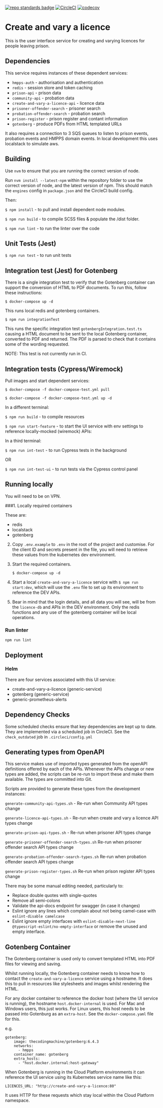 [![repo standards badge](https://img.shields.io/badge/dynamic/json?color=blue&style=flat&logo=github&label=MoJ%20Compliant&query=%24.result&url=https%3A%2F%2Foperations-engineering-reports.cloud-platform.service.justice.gov.uk%2Fapi%2Fv1%2Fcompliant_public_repositories%2Fcreate-and-vary-a-licence)](https://operations-engineering-reports.cloud-platform.service.justice.gov.uk/public-github-repositories.html#create-and-vary-a-licence "Link to report")
[![CircleCI](https://circleci.com/gh/ministryofjustice/create-and-vary-a-licence/tree/main.svg?style=svg)](https://circleci.com/gh/ministryofjustice/create-and-vary-a-licence)
[![codecov](https://codecov.io/gh/ministryofjustice/create-and-vary-a-licence/branch/main/graph/badge.svg?token=S8DS3BV91P)](https://codecov.io/gh/ministryofjustice/create-and-vary-a-licence)

# Create and vary a licence

This is the user interface service for creating and varying licences for people
leaving prison.

## Dependencies
This service requires instances of these dependent services:
* `hmpps-auth` - authorisation and authentication
* `redis` - session store and token caching
* `prison-api` - prison data
* `community-api` - probation data  
* `create-and-vary-a-licence-api` - licence data  
* `prisoner-offender-search` - prisoner search
* `probation-offender-search` - probation search
* `prison-register` - prison register and contant information
* `gotenberg` - produce PDFs from HTML templated URLs

It also requires a connection to 3 SQS queues to listen to prison events, probation events and HMPPS domain events.
In local development this uses localstack to simulate aws.

## Building

Use `nvm` to ensure that you are running the correct version of node.

Run `nvm install --latest-npm` within the repository folder to use the correct version of node, and the latest version of npm. This should match the `engines` config in `package.json` and the CircleCI build config.

Then:

`$ npm install` - to pull and install dependent node modules.

`$ npm run build` - to compile SCSS files & populate the /dist folder.

`$ npm run lint` - to run the linter over the code

## Unit Tests (Jest)

`$ npm run test` - to run unit tests

## Integration test (Jest) for Gotenberg

There is a single integration test to verify that the Gotenberg container can support the
conversion of HTML to PDF documents. To run this, follow these instructions:

`$ docker-compose up -d`

This runs local redis and gotenberg containers.

`$ npm run integrationTest`

This runs the specific integration test `gotenbergIntegration.test.ts` causing a HTML document
to be sent to the local Gotenberg container, converted to PDF and returned. The PDF is parsed
to check that it contains some of the wording requested.

NOTE: This test is not currently run in CI. 

## Integration tests (Cypress/Wiremock)

Pull images and start dependent services:

`$ docker-compose -f docker-compose-test.yml pull`

`$ docker-compose -f docker-compose-test.yml up -d`

In a different terminal:

`$ npm run build` - to compile resources

`$ npm run start-feature` - to start the UI service with env settings to reference locally-mocked (wiremock) APIs:

In a third terminal:

`$ npm run int-test` - to run Cypress tests in the background

OR

`$ npm run int-test-ui` - to run tests via the Cypress control panel

## Running locally

You will need to be on VPN.

###1. Locally required containers

These are:

* redis
* localstack
* gotenberg

2. Copy `.env.example` to `.env` in the root of the project and customise.
For the client ID and secrets present in the file, you will need to retrieve these values from the kubernetes dev environment. 

3. Start the required containers.

   `$ docker-compose up -d` 


4. Start a local `create-and-vary-a-licence` service with `$ npm run start:dev`, which will use the `.env` file to set up its environment to reference the DEV APIs.
   

5. Bear in mind that the login details, and all data you will see, will be from the `licence-db` and APIs in the DEV environment. Only the redis functions and any use of the gotenberg container will be local operations.

### Run linter

`npm run lint`


## Deployment


### Helm

There are four services associated with this UI service:

* create-and-vary-a-licence  (generic-service)
* gotenberg (generic-service)
* generic-prometheus-alerts

## Dependency Checks

Some scheduled checks ensure that key dependencies are kept up to date.
They are implemented via a scheduled job in CircleCI. See the `check_outdated` job in `.circleci/config.yml`

## Generating types from OpenAPI

This service makes use of imported types generated from the openAPI definitions offered by each of the APIs.
Whenever the APIs change or new types are added, the scripts can be re-run to import these and make them available.
The types are committed into Git.

Scripts are provided to generate these types from the development instances:

`generate-community-api-types.sh` - Re-run when Community API types change

`generate-licence-api-types.sh` - Re-run when create and vary a licence API types change

`generate-prison-api-types.sh` - Re-run when prisoner API types change

`generate-prisoner-offender-search-types.sh`  Re-run when prisoner offender search API types change

`generate-probation-offender-search-types.sh`  Re-run when probation offender search API types change

`generate-prison-register-types.sh`  Re-run when prison register API types change

There may be some manual editing needed, particularly to:

  - Replace double quotes with single-quotes
  - Remove all semi-colons
  - Validate the api-docs endpoint for swagger (in case it changes)
  - Eslint ignore any lines which complain about not being camel-case with `eslint-disable camelcase`
  - Eslint ignore empty interfaces with `eslint-disable-next-line @typescript-eslint/no-empty-interface`
or remove the unused and empty interface.

## Gotenberg Container

The Gotenberg container is used only to convert templated HTML into PDF files for viewing and saving.

Whilst running locally, the Gotenberg container needs to know how to contact the `create-and-vary-a-licence` service
using a hostname. It does this to pull in resources like stylesheets and images whilst rendering the HTML.

For any docker container to reference the docker host (where the UI service is running), the hostname 
`host.docker-internal` is used. For Mac and Windows users, this just works. For Linux users, this host
needs to be passed into Gotenburg as an `extra-host`. See the `docker-compose.yaml` file for this.

e.g. 
```angular2html
gotenberg:
    image: thecodingmachine/gotenberg:6.4.3
    networks:
      - hmpps
    container_name: gotenberg
    extra_hosts:
      - "host.docker.internal:host-gateway"
```

When Gotenberg is running in the Cloud Platform environments it can reference the UI service using its
Kubernetes service name like this:

```angular2html
LICENCES_URL: "http://create-and-vary-a-licence:80"
```

It uses HTTP for these requests which stay local within the Cloud Platform namespace.
